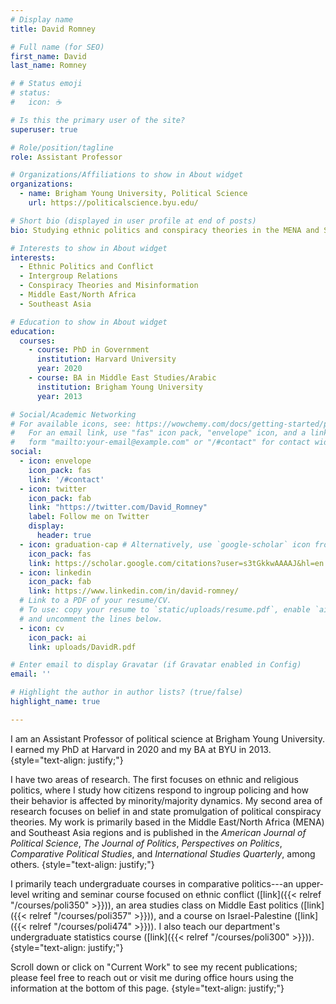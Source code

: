 ```yaml
---
# Display name
title: David Romney

# Full name (for SEO)
first_name: David
last_name: Romney

# # Status emoji
# status:
#   icon: ☕️

# Is this the primary user of the site?
superuser: true

# Role/position/tagline
role: Assistant Professor

# Organizations/Affiliations to show in About widget
organizations:
  - name: Brigham Young University, Political Science
    url: https://politicalscience.byu.edu/

# Short bio (displayed in user profile at end of posts)
bio: Studying ethnic politics and conspiracy theories in the MENA and SE Asia regions.

# Interests to show in About widget
interests:
  - Ethnic Politics and Conflict
  - Intergroup Relations
  - Conspiracy Theories and Misinformation
  - Middle East/North Africa
  - Southeast Asia

# Education to show in About widget
education:
  courses:
    - course: PhD in Government
      institution: Harvard University
      year: 2020
    - course: BA in Middle East Studies/Arabic
      institution: Brigham Young University
      year: 2013

# Social/Academic Networking
# For available icons, see: https://wowchemy.com/docs/getting-started/page-builder/#icons
#   For an email link, use "fas" icon pack, "envelope" icon, and a link in the
#   form "mailto:your-email@example.com" or "/#contact" for contact widget.
social:
  - icon: envelope
    icon_pack: fas
    link: '/#contact'
  - icon: twitter
    icon_pack: fab
    link: "https://twitter.com/David_Romney"
    label: Follow me on Twitter
    display:
      header: true
  - icon: graduation-cap # Alternatively, use `google-scholar` icon from `ai` icon pack
    icon_pack: fas
    link: https://scholar.google.com/citations?user=s3tGkkwAAAAJ&hl=en
  - icon: linkedin
    icon_pack: fab
    link: https://www.linkedin.com/in/david-romney/
  # Link to a PDF of your resume/CV.
  # To use: copy your resume to `static/uploads/resume.pdf`, enable `ai` icons in `params.yaml`,
  # and uncomment the lines below.
  - icon: cv
    icon_pack: ai
    link: uploads/DavidR.pdf

# Enter email to display Gravatar (if Gravatar enabled in Config)
email: ''

# Highlight the author in author lists? (true/false)
highlight_name: true

---
```

I am an Assistant Professor of political science at Brigham Young University. I earned my PhD at Harvard in 2020 and my BA at BYU in 2013.
{style="text-align: justify;"}

I have two areas of research. The first focuses on ethnic and religious politics, where I study how citizens respond to ingroup policing and how their behavior is affected by minority/majority dynamics. My second area of research focuses on belief in and state promulgation of political conspiracy theories. My work is primarily based in the Middle East/North Africa (MENA) and Southeast Asia regions and is published in the *American Journal of Political Science*, *The Journal of Politics*, *Perspectives on Politics*, *Comparative Political Studies*, and *International Studies Quarterly*, among others.
{style="text-align: justify;"}

I primarily teach undergraduate courses in comparative politics---an upper-level writing and seminar course focused on ethnic conflict ([link]({{< relref "/courses/poli350" >}})), an area studies class on Middle East politics ([link]({{< relref "/courses/poli357" >}})), and a course on Israel-Palestine ([link]({{< relref "/courses/poli474" >}})). I also teach our department's undergraduate statistics course ([link]({{< relref "/courses/poli300" >}})).
{style="text-align: justify;"}

Scroll down or click on "Current Work" to see my recent publications; please feel free to reach out or visit me during office hours using the information at the bottom of this page.
{style="text-align: justify;"}
